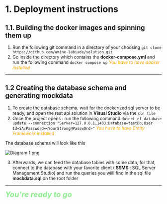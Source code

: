 # 1. Deployment instructions

## 1.1. Building the docker images and spinning them up
1. Run the following git command in a directory of your choosing
`git clone https://github.com/amine-labiade/solution.git`
2. Go inside the directory which contains the **docker-compose.yml** and run the following command `docker compose up`
<font color="orange">*You have to have docker installed*</font>
<hr>

## 1.2 Creating the database schema and generating mockdata
 
1. To create the database schema, wait for the dockerized sql server to be ready, and open the rest api solution in **Visual Studio** via the `sln file`
2. Once the project opens : run the following command `dotnet ef database update --connection "Server=127.0.0.1,1433;Database=testDb;User Id=SA;Password=<YourStrong@Passw0rd>"`
<font color="orange">*You have to have Entity Framework installed*</font> 

The database schema will look like this 


![Diagram 1.png](:/2e06acafb06646efbfb9e99b1876cd62)



3. Afterwards, we can feed the database tables with some data, for that, connect to the database with your favorite client ( **SSMS** : SQL Server Management Studio) and run the queries you wiill find in the sql file **mockdata.sql** on the root folder
<hr>

<font size="5px" color="lightgreen">***You're ready to go***</font> 
